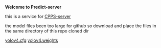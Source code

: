 
**Welcome to Predict-server**

this is a service for [CPPS-server](https://github.com/parkingLotsNotifier/cpps-server)

the model files been too large for github so download and place the files in the same directory of this repo cloned dir

[yolov4.cfg](https://drive.google.com/file/d/1hXUv2IwlLnfnvQetNIusi2pLdkmV50GD/view?usp=drive_link)
[yolov4.weights](https://drive.google.com/file/d/1zqTtkSuIOoonulCOnuXLzk3RxY0krmpG/view?usp=drive_link)

